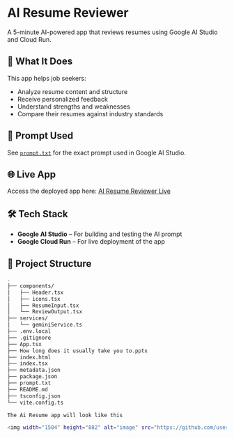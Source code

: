 # AI Resume Reviewer

A 5-minute AI-powered app that reviews resumes using Google AI Studio and Cloud Run.

## 🚀 What It Does

This app helps job seekers:
- Analyze resume content and structure
- Receive personalized feedback
- Understand strengths and weaknesses
- Compare their resumes against industry standards

## 🧠 Prompt Used

See [`prompt.txt`](./prompt.txt) for the exact prompt used in Google AI Studio.

## 🌐 Live App

Access the deployed app here: [AI Resume Reviewer Live](https://ai-resume-reviewer-408860617009.us-west1.run.app)




## 🛠 Tech Stack

- **Google AI Studio** – For building and testing the AI prompt
- **Google Cloud Run** – For live deployment of the app

## 📂 Project Structure

```bash
.
├── components/
│   ├── Header.tsx
│   ├── icons.tsx
│   ├── ResumeInput.tsx
│   └── ReviewOutput.tsx
├── services/
│   └── geminiService.ts
├── .env.local
├── .gitignore
├── App.tsx
├── How long does it usually take you to.pptx
├── index.html
├── index.tsx
├── metadata.json
├── package.json
├── prompt.txt
├── README.md
├── tsconfig.json
└── vite.config.ts

The Ai Resume app will look like this

<img width="1504" height="882" alt="image" src="https://github.com/user-attachments/assets/235112b1-fc73-4489-b293-ab62645a8869" />




